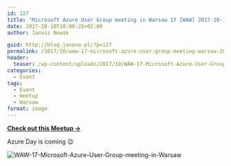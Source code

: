 ```yaml
---
id: 127
title: "Microsoft Azure User Group meeting in Warsaw 17 [WAW] 2017-10-11"
date: 2017-10-10T18:08:28+02:00
author: Janusz Nowak

guid: http://blog.janono.pl/?p=127
permalink: /2017/10/waw-17-microsoft-azure-user-group-meeting-warsaw-2017-10-11/
header:
  teaser: /wp-content/uploads/2017/10/WAW-17-Microsoft-Azure-User-Group-meeting-in-Warsaw-2017-10-11.webp
categories:
  - Event
tags:
  - Event
  - meetup
  - Warsaw
format: image
---
```


[**Check out this Meetup →**](https://www.meetup.com/Microsoft-Azure-Users-Group-Poland/events/243942157/)

Azure Day is coming 😉

![WAW-17-Microsoft-Azure-User-Group-meeting-in-Warsaw](//wp-content/uploads/2017/10/WAW-17-Microsoft-Azure-User-Group-meeting-in-Warsaw-2017-10-11.webp)
